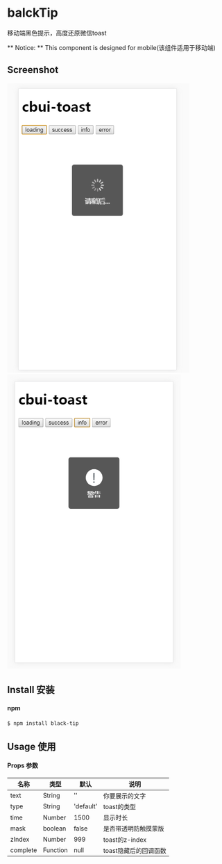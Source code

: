 # balckTip

移动端黑色提示，高度还原微信toast

** Notice: ** This component is designed for mobile(该组件适用于移动端)

## Screenshot
![screenshot](screenshot/1.png)
![screenshot](screenshot/2.png)

## Install 安装
#### npm
```shell
$ npm install black-tip
```

## Usage 使用
#### Props 参数
| 名称              | 类型               | 默认             | 说明                                         |
| ----------------| ---------------- | ---------------| ------------------------------------------|
| text       | String   | ''     | 你要展示的文字    |
| type             | String            | 'default'            | toast的类型    |
| time             | Number            |  1500                | 显示时长    |
| mask             | boolean            |  false                | 是否带透明防触摸蒙版   |
| zIndex             | Number            |  999                | toast的z-index    |
| complete             | Function            | null                 | toast隐藏后的回调函数   |
